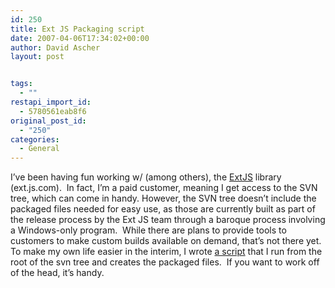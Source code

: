 ```yaml
---
id: 250
title: Ext JS Packaging script
date: 2007-04-06T17:34:02+00:00
author: David Ascher
layout: post


tags:
  - ""
restapi_import_id:
  - 5780561eab8f6
original_post_id:
  - "250"
categories:
  - General
---
```

I&#8217;ve been having fun working w/ (among others), the <a target="_blank" title="ExtJS" href="http://www.extjs.com" rel="noopener noreferrer">ExtJS</a> library (ext.js.com).  In fact, I&#8217;m a paid customer, meaning I get access to the SVN tree, which can come in handy. However, the SVN tree doesn&#8217;t include the packaged files needed for easy use, as those are currently built as part of the release process by the Ext JS team through a baroque process involving a Windows-only program.  While there are plans to provide tools to customers to make custom builds available on demand, that&#8217;s not there yet.  To make my own life easier in the interim, I wrote <a target="_blank" title="build_ext_packages.py" href="http://ascher.ca/build_ext_packages.py" rel="noopener noreferrer">a script</a> that I run from the root of the svn tree and creates the packaged files.  If you want to work off of the head, it&#8217;s handy.